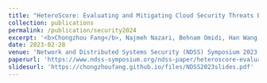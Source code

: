 ```yaml
---
title: "HeteroScore: Evaluating and Mitigating Cloud Security Threats Brought by Heterogeneity"
collection: publications
permalink: /publication/security2024
excerpt: '<b>Chongzhou Fang</b>, Najmeh Nazari, Behnam Omidi, Han Wang, Aditya Puri, Manish Arora, Setareh Rafatirad, Houman Homayoun and Khaled N. Khasawneh'
date: 2023-02-28
venue: 'Network and Distributed Systems Security (NDSS) Symposium 2023 (Accpetance rate: 16.2%)'
paperurl: 'https://www.ndss-symposium.org/ndss-paper/heteroscore-evaluating-and-mitigating-cloud-security-threats-brought-by-heterogeneity/'
slidesurl: 'https://chongzhoufang.github.io/files/NDSS2023slides.pdf'
---
```

